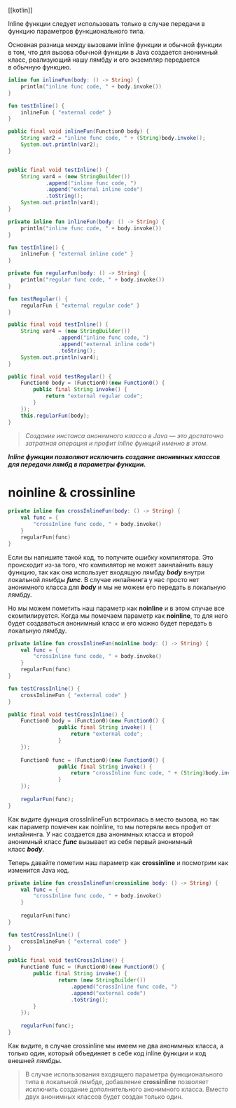 [[kotlin]]

Inline функции следует использовать только в случае передачи в функцию параметров функционального типа.

Основная разница между вызовами inline функции и обычной функции в том, что для вызова обычной функции в Java создается анонимный класс, реализующий нашу лямбду и его экземпляр передается в обычную функцию.

```kotlin
inline fun inlineFun(body: () -> String) {
	println("inline func code, " + body.invoke())    
}    

fun testInline() {       
	inlineFun { "external code" }    
}
```

```java
public final void inlineFun(Function0 body) {        
	String var2 = "inline func code, " + (String)body.invoke();       
	System.out.println(var2);    
}


public final void testInline() {        
	String var4 = (new StringBuilder())
			.append("inline func code, ")                
			.append("external inline code")                
			.toString();        
	System.out.println(var4);    
}
```


```kotlin
private inline fun inlineFun(body: () -> String) {
	println("inline func code, " + body.invoke())    
}    

fun testInline() {        
	inlineFun { "external inline code" }    
}    

private fun regularFun(body: () -> String) {        
	println("regular func code, " + body.invoke())    
}    

fun testRegular() {        
	regularFun { "external regular code" }    
}
```

```java
public final void testInline() {        
	String var4 = (new StringBuilder())                
				.append("inline func code, ")                
				.append("external inline code")                
				.toString();        
	System.out.println(var4);    
}    

public final void testRegular() {        
	Function0 body = (Function0)(new Function0() {            
		public final String invoke() {                
			return "external regular code";            
		}        
	});        
	this.regularFun(body);    
}
```

> _Создание инстанса анонимного класса в Java — это достаточно затратная операция и профит inline функций именно в этом._

**_Inline функции позволяют исключить создание анонимных классов для передачи лямбд в параметры функции._**

# noinline & crossinline

```kotlin
private inline fun crossInlineFun(body: () -> String) {
	val func = {
	    "crossInline func code, " + body.invoke()
	}        
	regularFun(func)    
}
```

Если вы напишите такой код, то получите ошибку компилятора. Это происходит из-за того, что компилятор не может заинлайнить вашу функцию, так как она использует входящую лямбду **_body_** внутри локальной лямбды **_func_**. В случае инлайнинга у нас просто нет анонимного класса для **_body_** и мы не можем его передать в локальную лямбду.

Но мы можем пометить наш параметр как **noinline** и в этом случае все скомпилируется. Когда мы помечаем параметр как **noinline**, то для него будет создаваться анонимный класс и его можно будет передать в локальную лямбду.

```kotlin
private inline fun crossInlineFun(noinline body: () -> String) {
	val func = {
	    "crossInline func code, " + body.invoke()       
	}        
	regularFun(func)    
}    

fun testCrossInline() {
	crossInlineFun { "external code" }    
}
```

```java
public final void testCrossInline() {
	Function0 body = (Function0)(new Function0() {
	            public final String invoke() {
	                return "external code";            
	            }        
	});        
	
	Function0 func = (Function0)(new Function0() {
	            public final String invoke() {
		            return "crossInline func code, " + (String)body.invoke();      
		        }        
	});        
	
	regularFun(func);    
}
```

Как видите функция crossInlineFun встроилась в место вызова, но так как параметр помечен как noinline, то мы потеряли весь профит от инлайнинга. У нас создается два анонимных класса и второй анонимный класс **_func_** вызывает из себя первый анонимный класс **_body_**.

Теперь давайте пометим наш параметр как **crossinline** и посмотрим как изменится Java код.

```kotlin
private inline fun crossInlineFun(crossinline body: () -> String) {
	val func = {
	    "crossInline func code, " + body.invoke()        
	}        
	
	regularFun(func)    
}    

fun testCrossInline() {
	crossInlineFun { "external code" }    
}
```

```java
public final void testCrossInline() {
	Function0 func = (Function0)(new Function0() {
	    public final String invoke() {
		        return (new StringBuilder())                 
			        .append("crossInline func code, ")
			        .append("external code")
			        .toString();
		}        
	});        
	
	regularFun(func);    
}
```

Как видите, в случае crossinline мы имеем не два анонимных класса, а только один, который объединяет в себе код inline функции и код внешней лямбды.

> В случае использования входящего параметра функционального типа в локальной лямбде, добавление **crossinline** позволяет исключить создание дополнительного анонимного класса. Вместо двух анонимных классов будет создан только один.

